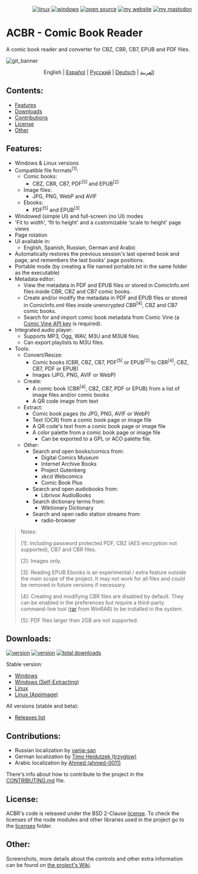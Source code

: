 <p align="right">  
  <a href="#downloads"><img src="https://user-images.githubusercontent.com/8535921/189104931-527ab8bc-8757-4e04-8150-5207d2077bb8.png" title="linux"></a>
  <a href="#downloads"><img src="https://user-images.githubusercontent.com/8535921/189104940-ade062d9-d2e0-4e08-83a4-f34cdb457025.png" title="windows"></a>
  <a href="#license"><img src="https://user-images.githubusercontent.com/8535921/189119543-b1f7cc20-bd0e-44e7-811a-c23b0ccdf767.png" title="open source"></a>
  <a href="http://www.binarynonsense.com/"><img src="https://user-images.githubusercontent.com/8535921/189104953-7ac2d4d1-7d36-483b-8cc9-3568d1cbf6e5.png" title="my website"></a>
  <a href="https://mastodon.social/@binarynonsense"><img src="https://github.com/binarynonsense/comic-book-reader/assets/8535921/053fff88-5e38-4928-8b50-9ecaf1be20f1" title="my mastodon"></a>
</p>

# ACBR - Comic Book Reader

A comic book reader and converter for CBZ, CBR, CB7, EPUB and PDF files.

![git_banner](https://github.com/binarynonsense/comic-book-reader/assets/8535921/a8a7f902-4445-4695-9bc0-bbae4cba78f2)

<p align="center">
  <span>English</span> |
  <a href="./docs/README.es.md">Español</a> | 
  <a href="./docs/README.ru.md">Русский</a> | 
  <a href="./docs/README.de.md">Deutsch</a> | 
  <a href="./docs/README.ar.md">العربية</a>
</p>

## Contents:

- [Features](#features)
- [Downloads](#downloads)
- [Contributions](#contributions)
- [License](#license)
- [Other](#other)

## Features:

- Windows & Linux versions
- Compatible file formats<sup>[1]</sup>:
  - Comic books:
    - CBZ, CBR, CB7, PDF<sup>[5]</sup> and EPUB<sup>[2]</sup>
  - Image files:
    - JPG, PNG, WebP and AVIF
  - Ebooks:
    - PDF<sup>[5]</sup> and EPUB<sup>[3]</sup>
- Windowed (simple UI) and full-screen (no UI) modes
- 'Fit to width', 'fit to height' and a customizable 'scale to height' page views
- Page rotation
- UI available in:
  - English, Spanish, Russian, German and Arabic
- Automatically restores the previous session's last opened book and page, and remembers the last books' page positions.
- Portable mode (by creating a file named portable.txt in the same folder as the executable)
- Metadata editor:
  - View the metadata in PDF and EPUB files or stored in ComicInfo.xml files inside CBR, CBZ and CB7 comic books.
  - Create and/or modify the metadata in PDF and EPUB files or stored in ComicInfo.xml files inside unencrypted CBR<sup>[4]</sup>, CBZ and CB7 comic books.
  - Search for and import comic book metadata from Comic Vine (a [Comic Vine API key](https://comicvine.gamespot.com/api/) is required).
- Integrated audio player:
  - Supports MP3, Ogg, WAV, M3U and M3U8 files.
  - Can export playlists to M3U files.
- Tools:
  - Convert/Resize:
    - Comic books (CBR, CBZ, CB7, PDF<sup>[5]</sup> or EPUB<sup>[2]</sup> to CBR<sup>[4]</sup>, CBZ, CB7, PDF or EPUB)
    - Images (JPG, PNG, AVIF or WebP)
  - Create:
    - A comic book (CBR<sup>[4]</sup>, CBZ, CB7, PDF or EPUB) from a list of image files and/or comic books
    - A QR code image from text
  - Extract:
    - Comic book pages (to JPG, PNG, AVIF or WebP)
    - Text (OCR) from a comic book page or image file
    - A QR code's text from a comic book page or image file
    - A color palette from a comic book page or image file
      - Can be exported to a GPL or ACO palette file.
  - Other:
    - Search and open books/comics from:
      - Digital Comics Museum
      - Internet Archive Books
      - Project Gutenberg
      - xkcd Webcomics
      - Comic Book Plus
    - Search and open audiobooks from:
      - Librivox AudioBooks
    - Search dictionary terms from:
      - Wiktionary Dictionary
    - Search and open radio station streams from:
      - radio-browser

> Notes:
>
> [1]: Including password protected PDF, CBZ (AES encryption not supported), CB7 and CBR files.
>
> [2]: Images only.
>
> [3]: Reading EPUB Ebooks is an experimental / extra feature outside the main scope of the project. It may not work for all files and could be removed in future versions if necessary.
>
> [4]: Creating and modifying CBR files are disabled by default. They can be enabled in the preferences but require a third-party command-line tool ([rar](https://www.win-rar.com/cmd-shell-mode.html?&L=0) from WinRAR) to be installed in the system.
> 
> [5]: PDF files larger than 2GB are not supported.

## Downloads:

<a href="https://github.com/binarynonsense/comic-book-reader/releases/latest"><img src="https://shields.io/github/v/release/binarynonsense/comic-book-reader?display_name=tag&label=stable" title="version"></a> <a href="https://github.com/binarynonsense/comic-book-reader/releases"><img src="https://shields.io/github/v/release/binarynonsense/comic-book-reader?display_name=tag&label=latest&include_prereleases" title="version"></a> <a href="http://www.binarynonsense.com/webapps/github-releases-summary/?owner=binarynonsense&name=comic-book-reader"><img src="https://shields.io/github/downloads/binarynonsense/comic-book-reader/total?label=downloads" title="total downloads"></a>

Stable version:

- [Windows](https://github.com/binarynonsense/comic-book-reader/releases/latest/download/ACBR_Windows.zip)
- [Windows (Self-Extracting)](https://github.com/binarynonsense/comic-book-reader/releases/latest/download/ACBR_Windows_SelfExtracting.exe)
- [Linux](https://github.com/binarynonsense/comic-book-reader/releases/latest/download/ACBR_Linux.zip)
- [Linux (AppImage)](https://github.com/binarynonsense/comic-book-reader/releases/latest/download/ACBR_Linux_AppImage.zip)

All versions (stable and beta):

- [Releases list](https://github.com/binarynonsense/comic-book-reader/releases)

## Contributions:

- Russian localization by [vanja-san](https://github.com/vanja-san)
- German localization by [Timo Heidutzek (trzyglow)](https://github.com/trzyglow)
- Arabic localization by [Ahmed (ahmed-0011)](https://github.com/ahmed-0011)

There's info about how to contribute to the project in the [CONTRIBUTING.md](./CONTRIBUTING.md) file.

## License:

ACBR's code is released under the BSD 2-Clause [license](./LICENSE). To check the licenses of the node modules and other libraries used in the project go to the [licenses](./licenses/) folder.

## Other:

Screenshots, more details about the controls and other extra information can be found on [the project's Wiki](https://github.com/binarynonsense/comic-book-reader/wiki).
